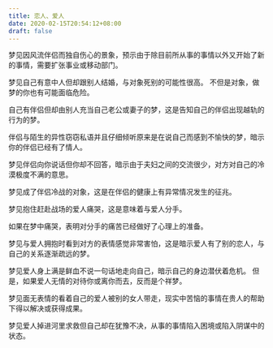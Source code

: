 ```yaml
---
title: 恋人、爱人
date: 2020-02-15T20:54:12+08:00
draft: false
---
```


梦见因风流伴侣而独自伤心的景象，预示由于除目前所从事的事情以外又开始了新的事情，需要扩张事业或移动部门。


梦见自己有意中人但却跟别人结婚，与对象死别的可能性很高。
不但是对象，做梦的你也有可能面临危险。


自己有伴侣但却由别人充当自己老公或妻子的梦，这是告知自己的伴侣出现越轨的行为的梦。


伴侣与陌生的异性窃窃私语并且仔细倾听原来是在说自己而感到不愉快的梦，暗示你的伴侣已经有了情人。


梦见伴侣向你说话但你却不回答，暗示由于夫妇之间的交流很少，对方对自己的冷漠极度不满的意思。


梦见成了伴侣冷战的对象，这是在伴侣的健康上有异常情况发生的征兆。


梦见抱住赶赴战场的爱人痛哭，这是意味着与爱人分手。


如果在梦中痛哭，表明对分手的痛苦已经做好了心理上的准备。


梦见与爱人拥抱时看到对方的表情感觉非常害怕，这是暗示爱人有了别的恋人，与自己的关系逐渐疏远的梦。


梦见爱人身上满是鲜血不说一句话地走向自己，暗示自己的身边潜伏着危机。
但是，如果爱人无情的对待你或离你而去，反而是个祥梦。


梦见面无表情的看着自己的爱人被别的女人带走，现实中苦恼的事情在贵人的帮助下得以解决或获得成果。


梦见爱人掉进河里求救但自己却在犹豫不决，从事的事情陷入困境或陷入阴谋中的状态。
